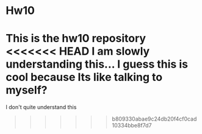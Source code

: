 # Hw10
This is the hw10 repository
<<<<<<< HEAD
I am slowly understanding this...
I guess this is cool because Its like talking to myself?
=======
I don't quite understand this
>>>>>>> b809330abae9c24db20f4cf0cad10334bbe8f7d7
